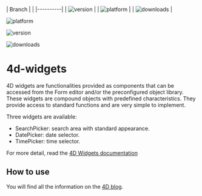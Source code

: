 
| Branch | | 
|----------|
| ![version](https://img.shields.io/badge/4D%20version-20R2-F070AA) | 
| ![platform](https://img.shields.io/static/v1?label=platform&message=mac-intel%20|%20mac-arm%20|%20win-64&color=blue) | 
| ![downloads](https://img.shields.io/badge/Notarized-√-green) | 


![platform](https://img.shields.io/static/v1?label=platform&message=mac-intel%20|%20mac-arm%20|%20win-64&color=blue)

![version](https://img.shields.io/badge/4D%20version-20R2-F070AA) 

![downloads](https://img.shields.io/badge/Notarized-√-green)

# 4d-widgets

4D widgets are functionalities provided as components that can be accessed from the Form editor and/or the preconfigured object library. These widgets are compound objects with predefined characteristics. They provide access to standard functions and are very simple to implement.

Three widgets are available:
* SearchPicker: search area with standard appearance.
* DatePicker: date selector.
* TimePicker: time selector.

For more detail, read the [4D Widgets documentation](https://doc.4d.com/4Dv18/4D/18/4D-Widgets.100-4690706.en.html)

## How to use

You will find all the information on the [4D blog](https://blog.4d.com/news-flash-4d-components-available-on-github/).
